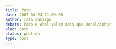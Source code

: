```yaml
---
title: Pato
date: 2007-04-24 21:00:00
author: rafa.camargo
debate: Pato e Abel valem mais que Ronaldinho?
slug: pato
status: publish 
type: post
---
```



